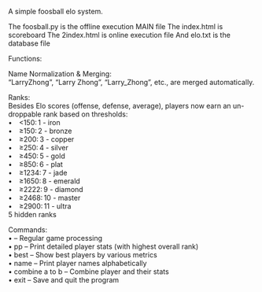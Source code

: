 A simple foosball elo system.

The foosball.py is the offline execution MAIN file
The index.html is scoreboard
The 2index.html is online execution file
And elo.txt is the database file

Functions:

Name Normalization & Merging: <br />
“LarryZhong”, “Larry Zhong”, “Larry_Zhong”, etc., are merged automatically. <br />

Ranks: <br />
Besides Elo scores (offense, defense, average), players now earn an un-droppable rank based on thresholds: <br />
• <150: 1 - iron <br />
• ≥150: 2 - bronze <br />
• ≥200: 3 - copper <br />
• ≥250: 4 - silver <br />
• ≥450: 5 - gold <br />
• ≥850: 6 - plat <br />
• ≥1234: 7 - jade <br />
• ≥1650: 8 - emerald <br />
• ≥2222: 9 - diamond <br />
• ≥2468: 10 - master <br />
• ≥2900: 11 - ultra <br />
5 hidden ranks <br />

Commands: <br /> 
• <team1> <winType> <team2> – Regular game processing <br />
• pp – Print detailed player stats (with highest overall rank) <br />
• best – Show best players by various metrics <br />
• name – Print player names alphabetically <br />
• combine a to b – Combine player and their stats <br />
• exit – Save and quit the program <br />
